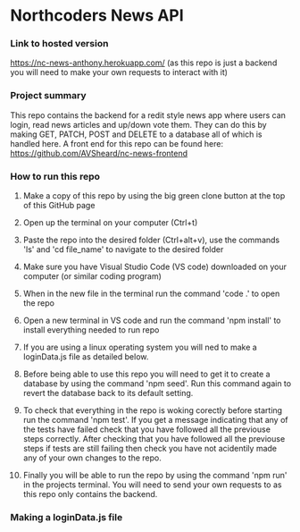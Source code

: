 # Northcoders News API

### Link to hosted version

https://nc-news-anthony.herokuapp.com/ (as this repo is just a backend you will need to make your own requests to interact with it)

### Project summary

This repo contains the backend for a redit style news app where users can login, read news articles and up/down vote them. They can do this by making GET, PATCH, POST and DELETE to a database all of which is handled here. A front end for this repo can be found here: https://github.com/AVSheard/nc-news-frontend

### How to run this repo

1. Make a copy of this repo by using the big green clone button at the top of this GitHub page

2. Open up the terminal on your computer (Ctrl+t)

3. Paste the repo into the desired folder (Ctrl+alt+v), use the commands 'ls' and 'cd file_name' to navigate to the desired folder 

4. Make sure you have Visual Studio Code (VS code) downloaded on your computer (or similar coding program)

5. When in the new file in the terminal run the command 'code .' to open the repo

6. Open a new terminal in VS code and run the command 'npm install' to install everything needed to run repo

7. If you are using a linux operating system you will ned to make a loginData.js file as detailed below. 

8. Before being able to use this repo you will need to get it to create a database by using the command 'npm seed'. Run this command again to revert the database back to its default setting. 

9. To check that everything in the repo is woking corectly before starting run the command 'npm test'. If you get a message indicating that any of the tests have failed check that you have followed all the previouse steps correctly. After checking that you have followed all the previouse steps if tests are still failing then check you have not acidentily made any of your own changes to the repo.

10. Finally you will be able to run the repo by using the command 'npm run' in the projects terminal. You will need to send your own requests to as this repo only contains the backend.

### Making a loginData.js file

